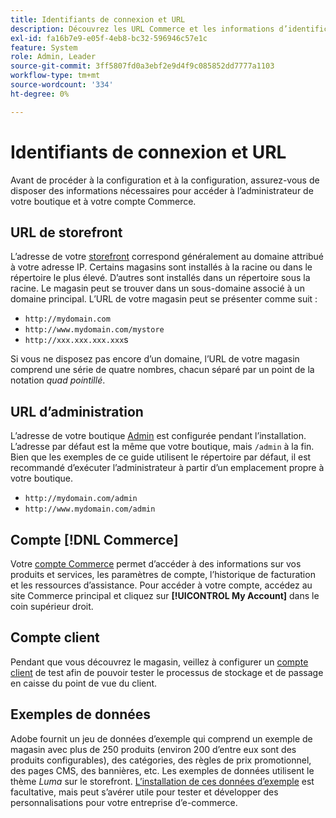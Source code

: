 ```yaml
---
title: Identifiants de connexion et URL
description: Découvrez les URL Commerce et les informations d’identification du compte utilisées pour accéder à votre administrateur et à votre vitrine.
exl-id: fa16b7e9-e05f-4eb8-bc32-596946c57e1c
feature: System
role: Admin, Leader
source-git-commit: 3ff5807fd0a3ebf2e9d4f9c085852dd7777a1103
workflow-type: tm+mt
source-wordcount: '334'
ht-degree: 0%

---
```


# Identifiants de connexion et URL

Avant de procéder à la configuration et à la configuration, assurez-vous de disposer des informations nécessaires pour accéder à l’administrateur de votre boutique et à votre compte Commerce.

## URL de storefront

L’adresse de votre [storefront](storefront.md) correspond généralement au domaine attribué à votre adresse IP. Certains magasins sont installés à la racine ou dans le répertoire le plus élevé. D’autres sont installés dans un répertoire sous la racine. Le magasin peut se trouver dans un sous-domaine associé à un domaine principal. L’URL de votre magasin peut se présenter comme suit :

- `http://mydomain.com`
- `http://www.mydomain.com/mystore`
- `http://xxx.xxx.xxx.xxx`s

Si vous ne disposez pas encore d’un domaine, l’URL de votre magasin comprend une série de quatre nombres, chacun séparé par un point de la notation _quad pointillé_.

## URL d’administration

L’adresse de votre boutique [Admin](admin.md) est configurée pendant l’installation. L’adresse par défaut est la même que votre boutique, mais `/admin` à la fin. Bien que les exemples de ce guide utilisent le répertoire par défaut, il est recommandé d’exécuter l’administrateur à partir d’un emplacement propre à votre boutique.

- `http://mydomain.com/admin`
- `http://www.mydomain.com/admin`

## Compte [!DNL Commerce]

Votre [compte Commerce](commerce-account-create.md) permet d’accéder à des informations sur vos produits et services, les paramètres de compte, l’historique de facturation et les ressources d’assistance. Pour accéder à votre compte, accédez au site Commerce principal et cliquez sur **[!UICONTROL My Account]** dans le coin supérieur droit.

## Compte client

Pendant que vous découvrez le magasin, veillez à configurer un [compte client](../customers/account-dashboard.md) de test afin de pouvoir tester le processus de stockage et de passage en caisse du point de vue du client.

## Exemples de données

Adobe fournit un jeu de données d’exemple qui comprend un exemple de magasin avec plus de 250 produits (environ 200 d’entre eux sont des produits configurables), des catégories, des règles de prix promotionnel, des pages CMS, des bannières, etc. Les exemples de données utilisent le thème _Luma_ sur le storefront. [L’installation de ces données d’exemple](https://experienceleague.adobe.com/docs/commerce-operations/installation-guide/next-steps/sample-data/overview.html) est facultative, mais peut s’avérer utile pour tester et développer des personnalisations pour votre entreprise d’e-commerce.
